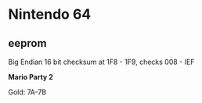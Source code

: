 # Nintendo 64
## eeprom
Big Endian
16 bit checksum at 1F8 - 1F9, checks 008 - IEF

**Mario Party 2**

Gold: 7A-7B
